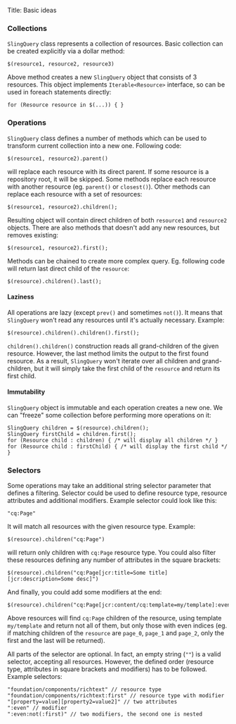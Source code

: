 Title: Basic ideas

### Collections

`SlingQuery` class represents a collection of resources. Basic collection can be created explicitly via a dollar method:

    $(resource1, resource2, resource3)
    
Above method creates a new `SlingQuery` object that consists of 3 resources. This object implements `Iterable<Resource>` interface, so can be used in foreach statements directly:

    for (Resource resource in $(...)) { }
    
### Operations

`SlingQuery` class defines a number of methods which can be used to transform current collection into a new one. Following code:

    $(resource1, resource2).parent()

will replace each resource with its direct parent. If some resource is a repository root, it will be skipped. Some methods replace each resource with another resource (eg. `parent()` or `closest()`). Other methods can replace each resource with a set of resources:

    $(resource1, resource2).children();
    
Resulting object will contain direct children of both `resource1` and `resource2` objects. There are also methods that doesn't add any new resources, but removes existing:

    $(resource1, resource2).first();
    
Methods can be chained to create more complex query. Eg. following code will return last direct child of the `resource`:

    $(resource).children().last();
    
#### Laziness

All operations are lazy (except `prev()` and sometimes `not()`). It means that `SlingQuery` won't read any resources until it's actually necessary. Example:

    $(resource).children().children().first();

`children().children()` construction reads all grand-children of the given resource. However, the last method limits the output to the first found resource. As a result, `SlingQuery` won't iterate over all children and grand-children, but it will simply take the first child of the `resource` and return its first child.

#### Immutability

`SlingQuery` object is immutable and each operation creates a new one. We can "freeze" some collection before performing more operations on it:

    SlingQuery children = $(resource).children();
    SlingQuery firstChild = children.first();
    for (Resource child : children) { /* will display all children */ }
    for (Resource child : firstChild) { /* will display the first child */ }

### Selectors

Some operations may take an additional string selector parameter that defines a filtering. Selector could be used to define resource type, resource attributes and additional modifiers. Example selector could look like this:

    "cq:Page"
    
It will match all resources with the given resource type. Example:

    $(resource).children("cq:Page")
    
will return only children with `cq:Page` resource type. You could also filter these resources defining any number of attributes in the square brackets:

    $(resource).children("cq:Page[jcr:title=Some title][jcr:description=Some desc]")

And finally, you could add some modifiers at the end:

    $(resource).children("cq:Page[jcr:content/cq:template=my/template]:even")

Above resources will find `cq:Page` children of the resource, using template `my/template` and return not all of them, but only those with even indices (eg. if matching children of the `resource` are `page_0`, `page_1` and `page_2`, only the first and the last will be returned).

All parts of the selector are optional. In fact, an empty string (`""`) is a valid selector, accepting all resources. However, the defined order (resource type, attributes in square brackets and modifiers) has to be followed. Example selectors:

    "foundation/components/richtext" // resource type
    "foundation/components/richtext:first" // resource type with modifier
    "[property=value][property2=value2]" // two attributes
    ":even" // modifier
    ":even:not(:first)" // two modifiers, the second one is nested

